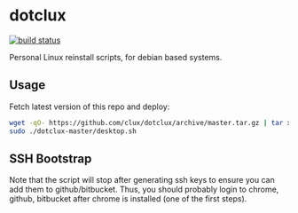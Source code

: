 # dotclux
[![build status](https://secure.travis-ci.org/clux/dotclux.svg)](http://travis-ci.org/clux/dotclux)

Personal Linux reinstall scripts, for debian based systems.

## Usage
Fetch latest version of this repo and deploy:

```sh
wget -qO- https://github.com/clux/dotclux/archive/master.tar.gz | tar xz
sudo ./dotclux-master/desktop.sh
```

## SSH Bootstrap
Note that the script will stop after generating ssh keys to ensure you can add them to github/bitbucket. Thus, you should probably login to chrome, github, bitbucket after chrome is installed (one of the first steps).
